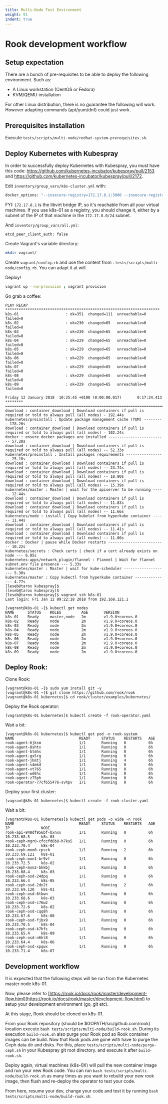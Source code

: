 ```yaml
---
title: Multi-Node Test Environment
weight: 91
indent: true
---
```


# Rook development workflow

## Setup expectation

There are a bunch of pre-requisites to be able to deploy the following environment. Such as:

* A Linux workstation (CentOS or Fedora)
* KVM/QEMU installation

For other Linux distribution, there is no guarantee the following will work.
However adapting commands (apt/yum/dnf) could just work.

## Prerequisites installation

Execute `tests/scripts/multi-node/redhat-system-prerequisites.sh`.

## Deploy Kubernetes with Kubespray

In order to successfully deploy Kubernetes with Kubespray, you must have this code: https://github.com/kubernetes-incubator/kubespray/pull/2153 and https://github.com/kubernetes-incubator/kubespray/pull/2172.

Edit `inventory/group_vars/k8s-cluster.yml` with:

```bash
docker_options: "--insecure-registry=172.17.8.1:5000 --insecure-registry={{ kube_service_addresses }} --graph={{ docker_daemon_graph }}  {{ docker_log_opts }}"
```

FYI: `172.17.8.1` is the libvirt bridge IP, so it's reachable from all your virtual machines.
If you use k8s-01 as a registry, you should change it, either by a subnet of the IP of that machine in the `172.17.8.0/24` subnet.

And `inventory/group_vars/all.yml`:

```
etcd_peer_client_auth: false
```

Create Vagrant's variable directory:

```bash
mkdir vagrant/
```

Create `vagrant/config.rb` and use the content from : `tests/scripts/multi-node/config.rb`. You can adapt it at will.

Deploy!

```bash
vagrant up --no-provision ; vagrant provision
```

Go grab a coffee:

```
PLAY RECAP *********************************************************************
k8s-01                     : ok=351  changed=111  unreachable=0    failed=0
k8s-02                     : ok=230  changed=65   unreachable=0    failed=0
k8s-03                     : ok=230  changed=65   unreachable=0    failed=0
k8s-04                     : ok=229  changed=65   unreachable=0    failed=0
k8s-05                     : ok=229  changed=65   unreachable=0    failed=0
k8s-06                     : ok=229  changed=65   unreachable=0    failed=0
k8s-07                     : ok=229  changed=65   unreachable=0    failed=0
k8s-08                     : ok=229  changed=65   unreachable=0    failed=0
k8s-09                     : ok=229  changed=65   unreachable=0    failed=0

Friday 12 January 2018  10:25:45 +0100 (0:00:00.017)       0:17:24.413 ********
===============================================================================
download : container_download | Download containers if pull is required or told to always pull (all nodes) - 192.44s
kubernetes/preinstall : Update package management cache (YUM) --------- 178.26s
download : container_download | Download containers if pull is required or told to always pull (all nodes) - 102.24s
docker : ensure docker packages are installed -------------------------- 57.20s
download : container_download | Download containers if pull is required or told to always pull (all nodes) -- 52.33s
kubernetes/preinstall : Install packages requirements ------------------ 25.18s
download : container_download | Download containers if pull is required or told to always pull (all nodes) -- 23.74s
download : container_download | Download containers if pull is required or told to always pull (all nodes) -- 18.90s
download : container_download | Download containers if pull is required or told to always pull (all nodes) -- 15.39s
kubernetes/master : Master | wait for the apiserver to be running ------ 12.44s
download : container_download | Download containers if pull is required or told to always pull (all nodes) -- 11.83s
download : container_download | Download containers if pull is required or told to always pull (all nodes) -- 11.66s
kubernetes/node : install | Copy kubelet from hyperkube container ------ 11.44s
download : container_download | Download containers if pull is required or told to always pull (all nodes) -- 11.41s
download : container_download | Download containers if pull is required or told to always pull (all nodes) -- 11.00s
docker : Docker | pause while Docker restarts -------------------------- 10.22s
kubernetes/secrets : Check certs | check if a cert already exists on node --- 6.05s
kubernetes-apps/network_plugin/flannel : Flannel | Wait for flannel subnet.env file presence --- 5.33s
kubernetes/master : Master | wait for kube-scheduler -------------------- 5.30s
kubernetes/master : Copy kubectl from hyperkube container --------------- 4.77s
[leseb@tarox kubespray]$
[leseb@tarox kubespray]$
[leseb@tarox kubespray]$ vagrant ssh k8s-01
Last login: Fri Jan 12 09:22:18 2018 from 192.168.121.1

[vagrant@k8s-01 ~]$ kubectl get nodes
NAME      STATUS    ROLES         AGE       VERSION
k8s-01    Ready     master,node   2m        v1.9.0+coreos.0
k8s-02    Ready     node          2m        v1.9.0+coreos.0
k8s-03    Ready     node          2m        v1.9.0+coreos.0
k8s-04    Ready     node          2m        v1.9.0+coreos.0
k8s-05    Ready     node          2m        v1.9.0+coreos.0
k8s-06    Ready     node          2m        v1.9.0+coreos.0
k8s-07    Ready     node          2m        v1.9.0+coreos.0
k8s-08    Ready     node          2m        v1.9.0+coreos.0
k8s-09    Ready     node          2m        v1.9.0+coreos.0
```

## Deploy Rook:

Clone Rook:

```
[vagrant@k8s-01 ~]$ sudo yum install git -y
[vagrant@k8s-01 ~]$ git clone https://github.com/rook/rook
[vagrant@k8s-01 kubernetes]$ cd rook/cluster/examples/kubernetes/
```

Deploy the Rook operator:

```
[vagrant@k8s-01 kubernetes]$ kubectl create -f rook-operator.yaml
```

Wait a bit:

```
[vagrant@k8s-01 kubernetes]$ kubectl get pod -n rook-system
NAME                             READY     STATUS    RESTARTS   AGE
rook-agent-6jksm                 1/1       Running   0          6h
rook-agent-8shtx                 1/1       Running   0          6h
rook-agent-btmhs                 1/1       Running   0          6h
rook-agent-gx5rg                 1/1       Running   0          6h
rook-agent-jhmtj                 1/1       Running   4          6h
rook-agent-s4mkd                 1/1       Running   0          6h
rook-agent-vt765                 1/1       Running   0          6h
rook-agent-wd6hc                 1/1       Running   0          6h
rook-agent-z75ph                 1/1       Running   0          6h
rook-operator-77cf655476-svhpv   1/1       Running   0          6h
```

Deploy your first cluster:

```
[vagrant@k8s-01 kubernetes]$ kubectl create -f rook-cluster.yaml
```

Wait a bit:

```
[vagrant@k8s-01 kubernetes]$ kubectl get pods -o wide -n rook
NAME                             READY     STATUS    RESTARTS   AGE       IP              NODE
rook-api-848df956bf-bxnxx        1/1       Running   0          6h        10.233.68.5     k8s-03
rook-ceph-mgr0-cfccfd6b8-h7ks5   1/1       Running   0          6h        10.233.70.4     k8s-04
rook-ceph-mon0-cpscb             1/1       Running   2          6h        10.233.69.121   k8s-01
rook-ceph-mon1-br9vf             1/1       Running   0          6h        10.233.72.5     k8s-02
rook-ceph-mon2-bkkbj             1/1       Running   0          6h        10.233.68.4     k8s-03
rook-ceph-osd-24dpq              1/1       Running   0          6h        10.233.66.4     k8s-05
rook-ceph-osd-2dn2t              1/1       Running   2          6h        10.233.69.120   k8s-01
rook-ceph-osd-6tbwn              1/1       Running   0          6h        10.233.68.6     k8s-03
rook-ceph-osd-c76w2              1/1       Running   0          6h        10.233.72.6     k8s-02
rook-ceph-osd-cqq8h              1/1       Running   0          6h        10.233.67.6     k8s-08
rook-ceph-osd-fjbx9              1/1       Running   0          6h        10.233.70.5     k8s-04
rook-ceph-osd-k7hfc              1/1       Running   0          6h        10.233.65.4     k8s-09
rook-ceph-osd-n6kl8              1/1       Running   0          6h        10.233.64.4     k8s-06
rook-ceph-osd-xpqwx              1/1       Running   0          6h        10.233.71.4     k8s-07
```


## Development workflow

It is expected that the following steps will be run from the Kubernetes master node k8s-01.

Now, please refer to [https://rook.io/docs/rook/master/development-flow.html](https://rook.io/docs/rook/master/development-flow.html) to setup your development environment (go, git etc).

At this stage, Rook should be cloned on k8s-01.

From your Rook repository (should be $GOPATH/src/github.com/rook) location execute `bash tests/scripts/multi-node/build-rook.sh`.
During its execution `build-rook.sh` also purge your Rook pod so Rook container images can be build.
Now that Rook pods are gone with have to purge the Ceph data dir and disks.
For this, place `tests/scripts/multi-node/purge-ceph.sh` in your Kubespray git root directory. and execute it after `build-rook.sh`.

Deploy again, virtual machines (k8s-0X) will pull the new container image and run your new Rook code.
You can run `bash tests/scripts/multi-node/build-rook.sh` as many times as you want to rebuild your new rook image, then flush and re-deploy the operator to test your code.

From here, resume your dev, change your code and test it by running `bash tests/scripts/multi-node/build-rook.sh`.
